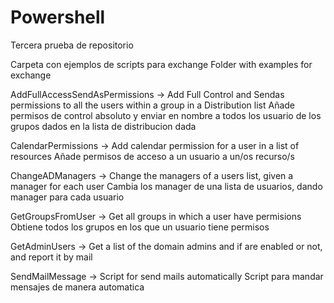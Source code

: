 # Powershell
Tercera prueba de repositorio

Carpeta con ejemplos de scripts para exchange
Folder with examples for exchange

AddFullAccessSendAsPermissions -> Add Full Control and Sendas permissions to all the users                                   within a group in a Distribution list                                                     Añade permisos de control absoluto y enviar en nombre a                                   todos los usuario de los grupos dados en la lista de                                       distribucion dada

CalendarPermissions -> Add calendar permission for a user in a list of resources
                       Añade permisos de acceso a un usuario a un/os recurso/s

ChangeADManagers    -> Change the managers of a users list, given a manager for each user
                       Cambia los manager de una lista de usuarios, dando manager para   cada usuario
                     
GetGroupsFromUser   -> Get all groups in which a user have permisions
                       Obtiene todos los grupos en los que un usuario tiene permisos

GetAdminUsers ->    Get a list of the domain admins and if are enabled or not, and report                     it by mail

SendMailMessage     -> Script for send mails automatically
                       Script para mandar mensajes de manera automatica
   
   